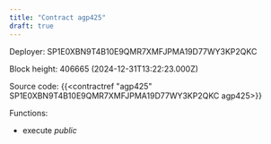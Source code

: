 ```yaml
---
title: "Contract agp425"
draft: true
---
```

Deployer: SP1E0XBN9T4B10E9QMR7XMFJPMA19D77WY3KP2QKC


 



Block height: 406665 (2024-12-31T13:22:23.000Z)

Source code: {{<contractref "agp425" SP1E0XBN9T4B10E9QMR7XMFJPMA19D77WY3KP2QKC agp425>}}

Functions:

* execute _public_
